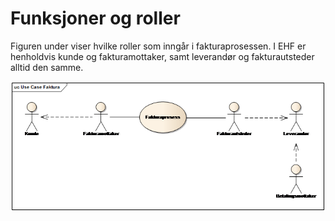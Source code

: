 # Funksjoner og roller

Figuren under viser hvilke  roller som inngår i fakturaprosessen. I EHF er henholdvis kunde og fakturamottaker, samt leverandør og fakturautsteder alltid den samme.

![Funksjoner og roller](../images/funksjoner-og-roller.png "Funksjoner og roller")
